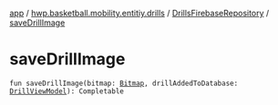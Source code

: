 [app](../../index.md) / [hwp.basketball.mobility.entitiy.drills](../index.md) / [DrillsFirebaseRepository](index.md) / [saveDrillImage](.)

# saveDrillImage

`fun saveDrillImage(bitmap: `[`Bitmap`](https://developer.android.com/reference/android/graphics/Bitmap.html)`, drillAddedToDatabase: `[`DrillViewModel`](../-drill-view-model/index.md)`): Completable`